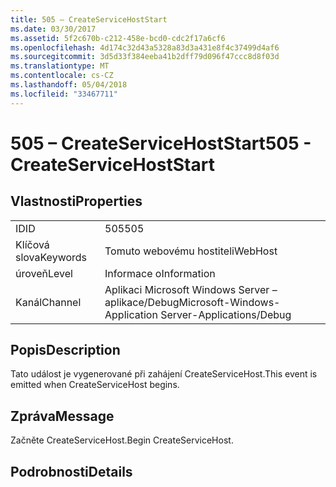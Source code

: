 ```yaml
---
title: 505 – CreateServiceHostStart
ms.date: 03/30/2017
ms.assetid: 5f2c670b-c212-458e-bcd0-cdc2f17a6cf6
ms.openlocfilehash: 4d174c32d43a5328a83d3a431e8f4c37499d4af6
ms.sourcegitcommit: 3d5d33f384eeba41b2dff79d096f47ccc8d8f03d
ms.translationtype: MT
ms.contentlocale: cs-CZ
ms.lasthandoff: 05/04/2018
ms.locfileid: "33467711"
---
```

# <a name="505---createservicehoststart"></a><span data-ttu-id="2ade1-102">505 – CreateServiceHostStart</span><span class="sxs-lookup"><span data-stu-id="2ade1-102">505 - CreateServiceHostStart</span></span>
## <a name="properties"></a><span data-ttu-id="2ade1-103">Vlastnosti</span><span class="sxs-lookup"><span data-stu-id="2ade1-103">Properties</span></span>  
  
|||  
|-|-|  
|<span data-ttu-id="2ade1-104">ID</span><span class="sxs-lookup"><span data-stu-id="2ade1-104">ID</span></span>|<span data-ttu-id="2ade1-105">505</span><span class="sxs-lookup"><span data-stu-id="2ade1-105">505</span></span>|  
|<span data-ttu-id="2ade1-106">Klíčová slova</span><span class="sxs-lookup"><span data-stu-id="2ade1-106">Keywords</span></span>|<span data-ttu-id="2ade1-107">Tomuto webovému hostiteli</span><span class="sxs-lookup"><span data-stu-id="2ade1-107">WebHost</span></span>|  
|<span data-ttu-id="2ade1-108">úroveň</span><span class="sxs-lookup"><span data-stu-id="2ade1-108">Level</span></span>|<span data-ttu-id="2ade1-109">Informace o</span><span class="sxs-lookup"><span data-stu-id="2ade1-109">Information</span></span>|  
|<span data-ttu-id="2ade1-110">Kanál</span><span class="sxs-lookup"><span data-stu-id="2ade1-110">Channel</span></span>|<span data-ttu-id="2ade1-111">Aplikaci Microsoft Windows Server – aplikace/Debug</span><span class="sxs-lookup"><span data-stu-id="2ade1-111">Microsoft-Windows-Application Server-Applications/Debug</span></span>|  
  
## <a name="description"></a><span data-ttu-id="2ade1-112">Popis</span><span class="sxs-lookup"><span data-stu-id="2ade1-112">Description</span></span>  
 <span data-ttu-id="2ade1-113">Tato událost je vygenerované při zahájení CreateServiceHost.</span><span class="sxs-lookup"><span data-stu-id="2ade1-113">This event is emitted when CreateServiceHost begins.</span></span>  
  
## <a name="message"></a><span data-ttu-id="2ade1-114">Zpráva</span><span class="sxs-lookup"><span data-stu-id="2ade1-114">Message</span></span>  
 <span data-ttu-id="2ade1-115">Začněte CreateServiceHost.</span><span class="sxs-lookup"><span data-stu-id="2ade1-115">Begin CreateServiceHost.</span></span>  
  
## <a name="details"></a><span data-ttu-id="2ade1-116">Podrobnosti</span><span class="sxs-lookup"><span data-stu-id="2ade1-116">Details</span></span>
